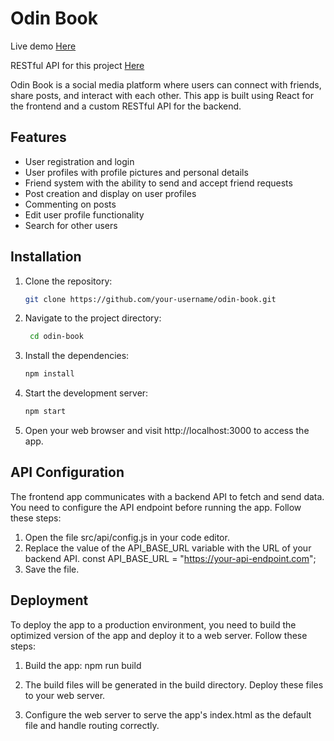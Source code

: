 # Odin Book

Live demo [Here](https://stefanpython.github.io/odin-book-react/)

RESTful API for this project [Here](https://github.com/stefanpython/odin-book-api)

Odin Book is a social media platform where users can connect with friends, share posts, and interact with each other. This app is built using React for the frontend and a custom RESTful API for the backend.

## Features

- User registration and login
- User profiles with profile pictures and personal details
- Friend system with the ability to send and accept friend requests
- Post creation and display on user profiles
- Commenting on posts
- Edit user profile functionality
- Search for other users

## Installation

1. Clone the repository:

   ```bash
   git clone https://github.com/your-username/odin-book.git

2. Navigate to the project directory:
   ```bash
    cd odin-book

3. Install the dependencies:
   ```bash
   npm install

4. Start the development server:
   ```bash
   npm start

5. Open your web browser and visit http://localhost:3000 to access the app.

## API Configuration

The frontend app communicates with a backend API to fetch and send data. You need to configure the API endpoint before running the app. Follow these steps:

1. Open the file src/api/config.js in your code editor.
2. Replace the value of the API_BASE_URL variable with the URL of your backend API.
    const API_BASE_URL = "https://your-api-endpoint.com";
3. Save the file.

## Deployment
To deploy the app to a production environment, you need to build the optimized version of the app and deploy it to a web server. Follow these steps:

1. Build the app:
   npm run build
   
2. The build files will be generated in the build directory. Deploy these files to your web server.

3. Configure the web server to serve the app's index.html as the default file and handle routing correctly.
